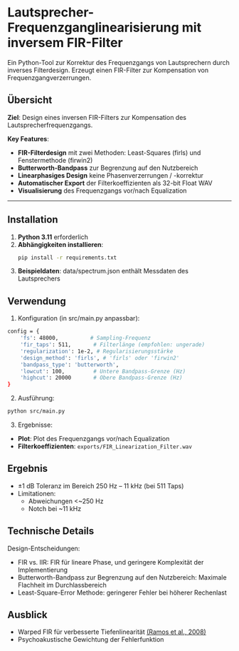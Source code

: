 # Lautsprecher-Frequenzganglinearisierung mit inversem FIR-Filter

Ein Python-Tool zur Korrektur des Frequenzgangs von Lautsprechern durch inverses Filterdesign. Erzeugt einen FIR-Filter zur Kompensation von Frequenzgangverzerrungen.

## Übersicht
**Ziel**: Design eines inversen FIR-Filters zur Kompensation des Lautsprecherfrequenzgangs.  

**Key Features**:
- **FIR-Filterdesign** mit zwei Methoden: Least-Squares (firls) und Fenstermethode (firwin2)
- **Butterworth-Bandpass** zur Begrenzung auf den Nutzbereich
- **Linearphasiges Design** keine Phasenverzerrungen / -korrektur
- **Automatischer Export** der Filterkoeffizienten als 32-bit Float WAV
- **Visualisierung** des Frequenzgangs vor/nach Equalization

---

## Installation
1. **Python 3.11** erforderlich
2. **Abhängigkeiten installieren**:
   ```bash
   pip install -r requirements.txt
3. **Beispieldaten**: data/spectrum.json enthält Messdaten des Lautsprechers

## Verwendung

1. Konfiguration (in src/main.py anpassbar):
```bash
config = {
    'fs': 48000,          # Sampling-Frequenz
    'fir_taps': 511,       # Filterlänge (empfohlen: ungerade)
    'regularization': 1e-2, # Regularisierungsstärke
    'design_method': 'firls', # 'firls' oder 'firwin2'
    'bandpass_type': 'butterworth', 
    'lowcut': 100,         # Untere Bandpass-Grenze (Hz)
    'highcut': 20000       # Obere Bandpass-Grenze (Hz)
}
```

2. Ausführung:

```bash
python src/main.py
```

3. Ergebnisse:

- **Plot**: Plot des Frequenzgangs vor/nach Equalization
- **Filterkoeffizienten**: ```exports/FIR_Linearization_Filter.wav```

## Ergebnis

- ±1 dB Toleranz im Bereich 250 Hz – 11 kHz (bei 511 Taps)
- Limitationen:
  - Abweichungen <~250 Hz 
  - Notch bei ~11 kHz

## Technische Details

Design-Entscheidungen:
- FIR vs. IIR: FIR für lineare Phase, und geringere Komplexität der Implementierung 
- Butterworth-Bandpass zur Begrenzung auf den Nutzbereich: Maximale Flachheit im Durchlassbereich
- Least-Square-Error Methode: geringerer Fehler bei höherer Rechenlast

## Ausblick

- Warped FIR für verbesserte Tiefenlinearität [(Ramos et al., 2008)](https://www.sciencedirect.com/science/article/abs/pii/S1051200408000092)
- Psychoakustische Gewichtung der Fehlerfunktion

